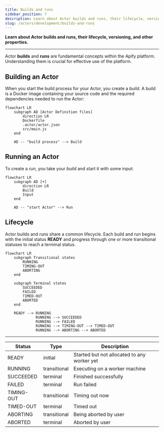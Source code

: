```yaml
---
title: Builds and runs
sidebar_position: 7
description: Learn about Actor builds and runs, their lifecycle, versioning, and other properties.
slug: /actors/development/builds-and-runs
---
```


**Learn about Actor builds and runs, their lifecycle, versioning, and other properties.**

---

Actor **builds** and **runs** are fundamental concepts within the Apify platform. Understanding them is crucial for effective use of the platform.

## Building an Actor

When you start the build process for your Actor, you create a _build_. A build is a Docker image containing your source code and the required dependencies needed to run the Actor:

```mermaid
flowchart LR
    subgraph AD [Actor Definition files]
        direction LR
        Dockerfile
        .actor/actor.json
        src/main.js
    end

    AD -- "build process" --> Build
```

## Running an Actor

To create a _run_, you take your _build_ and start it with some input:

```mermaid
flowchart LR
    subgraph AD [+]
        direction LR
        Build
        Input
    end

    AD -- "start Actor" --> Run
```

## Lifecycle

Actor builds and runs share a common lifecycle. Each build and run begins with the initial status **READY** and progress through one or more transitional statuses to reach a terminal status.

```mermaid
flowchart LR
    subgraph Transitional states
        RUNNING
        TIMING-OUT
        ABORTING
    end

    subgraph Terminal states
        SUCCEEDED
        FAILED
        TIMED-OUT
        ABORTED
    end

    READY --> RUNNING
              RUNNING --> SUCCEEDED
              RUNNING --> FAILED
              RUNNING --> TIMING-OUT --> TIMED-OUT
              RUNNING --> ABORTING --> ABORTED
```

---

| Status     | Type         | Description                                 |
|------------|--------------|---------------------------------------------|
| READY      | initial      | Started but not allocated to any worker yet |
| RUNNING    | transitional | Executing on a worker machine               |
| SUCCEEDED  | terminal     | Finished successfully                       |
| FAILED     | terminal     | Run failed                                  |
| TIMING-OUT | transitional | Timing out now                              |
| TIMED-OUT  | terminal     | Timed out                                   |
| ABORTING   | transitional | Being aborted by user                       |
| ABORTED    | terminal     | Aborted by user                             |
